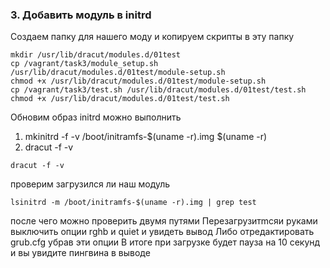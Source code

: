 ### 3. Добавить модуль в initrd

Создаем папку для нашего моду и копируем скрипты в эту папку 
```
mkdir /usr/lib/dracut/modules.d/01test
cp /vagrant/task3/module_setup.sh /usr/lib/dracut/modules.d/01test/module-setup.sh
chmod +x /usr/lib/dracut/modules.d/01test/module-setup.sh
cp /vagrant/task3/test.sh /usr/lib/dracut/modules.d/01test/test.sh
chmod +x /usr/lib/dracut/modules.d/01test/test.sh
```
Обновим образ initrd
можно выполнить
1.  mkinitrd -f -v /boot/initramfs-$(uname -r).img $(uname -r)
2. dracut -f -v
```
dracut -f -v 
```
проверим загрузился ли наш модуль 
```
lsinitrd -m /boot/initramfs-$(uname -r).img | grep test
````
после чего можно проверить двумя путями
Перезагрузитmсяи руками выключить опции rghb и quiet и увидеть вывод
Либо отредактировать grub.cfg убрав эти опции
В итоге при загрузке будет пауза на 10 секунд и вы увидите пингвина в выводе 

